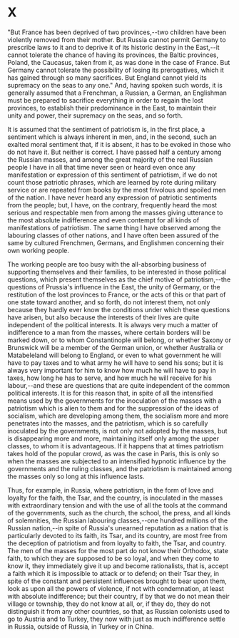 # X

"But France has been deprived of two provinces,--two children have been violently removed from their mother. But Russia cannot permit Germany to prescribe laws to it and to deprive it of its historic destiny in the East,--it cannot tolerate the chance of having its provinces, the Baltic provinces, Poland, the Caucasus, taken from it, as was done in the case of France. But Germany cannot tolerate the possibility of losing its prerogatives, which it has gained through so many sacrifices. But England cannot yield its supremacy on the seas to any one." And, having spoken such words, it is generally assumed that a Frenchman, a Russian, a German, an Englishman must be prepared to sacrifice everything in order to regain the lost provinces, to establish their predominance in the East, to maintain their unity and power, their supremacy on the seas, and so forth.

It is assumed that the sentiment of patriotism is, in the first place, a sentiment which is always inherent in men, and, in the second, such an exalted moral sentiment that, if it is absent, it has to be evoked in those who do not have it. But neither is correct. I have passed half a century among the Russian masses, and among the great majority of the real Russian people I have in all that time never seen or heard even once any manifestation or expression of this sentiment of patriotism, if we do not count those patriotic phrases, which are learned by rote during military service or are repeated from books by the most frivolous and spoiled men of the nation. I have never heard any expression of patriotic sentiments from the people; but, I have, on the contrary, frequently heard the most serious and respectable men from among the masses giving utterance to the most absolute indifference and even contempt for all kinds of manifestations of patriotism. The same thing I have observed among the labouring classes of other nations, and I have often been assured of the same by cultured Frenchmen, Germans, and Englishmen concerning their own working people.

The working people are too busy with the all-absorbing business of supporting themselves and their families, to be interested in those political questions, which present themselves as the chief motive of patriotism,--the questions of Prussia's influence in the East, the unity of Germany, or the restitution of the lost provinces to France, or the acts of this or that part of one state toward another, and so forth, do not interest them, not only because they hardly ever know the conditions under which these questions have arisen, but also because the interests of their lives are quite independent of the political interests. It is always very much a matter of indifference to a man from the masses, where certain borders will be marked down, or to whom Constantinople will belong, or whether Saxony or Brunswick will be a member of the German union, or whether Australia or Matabeleland will belong to England, or even to what government he will have to pay taxes and to what army he will have to send his sons; but it is always very important for him to know how much he will have to pay in taxes, how long he has to serve, and how much he will receive for his labour,--and these are questions that are quite independent of the common political interests. It is for this reason that, in spite of all the intensified means used by the governments for the inoculation of the masses with a patriotism which is alien to them and for the suppression of the ideas of socialism, which are developing among them, the socialism more and more penetrates into the masses, and the patriotism, which is so carefully inoculated by the governments, is not only not adopted by the masses, but is disappearing more and more, maintaining itself only among the upper classes, to whom it is advantageous. If it happens that at times patriotism takes hold of the popular crowd, as was the case in Paris, this is only so when the masses are subjected to an intensified hypnotic influence by the governments and the ruling classes, and the patriotism is maintained among the masses only so long at this influence lasts.

Thus, for example, in Russia, where patriotism, in the form of love and loyalty for the faith, the Tsar, and the country, is inoculated in the masses with extraordinary tension and with the use of all the tools at the command of the governments, such as the church, the school, the press, and all kinds of solemnities, the Russian labouring classes,--one hundred millions of the Russian nation,--in spite of Russia's unearned reputation as a nation that is particularly devoted to its faith, its Tsar, and its country, are most free from the deception of patriotism and from loyalty to faith, the Tsar, and country. The men of the masses for the most part do not know their Orthodox, state faith, to which they are supposed to be so loyal, and when they come to know it, they immediately give it up and become rationalists, that is, accept a faith which it is impossible to attack or to defend; on their Tsar they, in spite of the constant and persistent influences brought to bear upon them, look as upon all the powers of violence, if not with condemnation, at least with absolute indifference; but their country, if by that we do not mean their village or township, they do not know at all, or, if they do, they do not distinguish it from any other countries, so that, as Russian colonists used to go to Austria and to Turkey, they now with just as much indifference settle in Russia, outside of Russia, in Turkey or in China.
